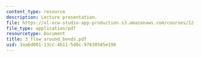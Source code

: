 ```yaml
---
content_type: resource
description: Lecture presentation.
file: https://ol-ocw-studio-app-production.s3.amazonaws.com/courses/12-163-surface-processes-and-landscape-evolution-fall-2004/3aa6d00113cc4b115d0c97630585e198_3_flow_around_bends.pdf
file_type: application/pdf
resourcetype: Document
title: 3_flow_around_bends.pdf
uid: 3aa6d001-13cc-4b11-5d0c-97630585e198
---
```

